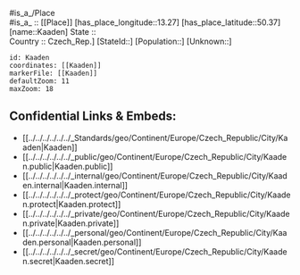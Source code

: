 ﻿---
location: [50.37,13.27] 
mapzoom: [7,12] 
mapmarker: city 
type: City
tags:
- geo/City


SpocWebEntityId: 31239
isDeleted: false
confidential: public

---
#is_a_/Place  
#is_a_ :: [[Place]] 
[has_place_longitude::13.27] 
[has_place_latitude::50.37] 
[name::Kaaden] 
State ::  
Country :: Czech_Rep.] 
[StateId::] 
[Population::] 
[Unknown::] 


```leaflet
id: Kaaden
coordinates: [[Kaaden]] 
markerFile: [[Kaaden]] 
defaultZoom: 11 
maxZoom: 18
```


## Confidential Links & Embeds: 
- [[../../../../../../_Standards/geo/Continent/Europe/Czech_Republic/City/Kaaden|Kaaden]] 
- [[../../../../../../_public/geo/Continent/Europe/Czech_Republic/City/Kaaden.public|Kaaden.public]] 
- [[../../../../../../_internal/geo/Continent/Europe/Czech_Republic/City/Kaaden.internal|Kaaden.internal]] 
- [[../../../../../../_protect/geo/Continent/Europe/Czech_Republic/City/Kaaden.protect|Kaaden.protect]] 
- [[../../../../../../_private/geo/Continent/Europe/Czech_Republic/City/Kaaden.private|Kaaden.private]] 
- [[../../../../../../_personal/geo/Continent/Europe/Czech_Republic/City/Kaaden.personal|Kaaden.personal]] 
- [[../../../../../../_secret/geo/Continent/Europe/Czech_Republic/City/Kaaden.secret|Kaaden.secret]] 
